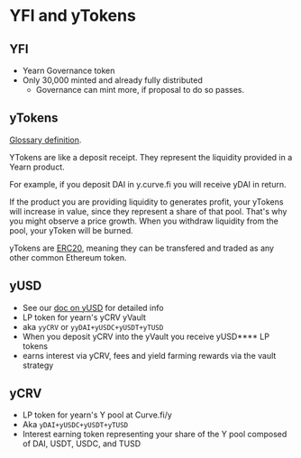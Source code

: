 # YFI and yTokens

## YFI

* Yearn Governance token
* Only 30,000 minted and already fully distributed
  * Governance can mint more, if proposal to do so passes.

## yTokens

[Glossary definition](https://docs.yearn.finance/defi-glossary#ytoken).

YTokens are like a deposit receipt. They represent the liquidity provided in a Yearn product.

For example, if you deposit DAI in y.curve.fi you will receive yDAI in return.

If the product you are providing liquidity to generates profit, your yTokens will increase in value, since they represent a share of that pool. That's why you might observe a price growth. When you withdraw liquidity from the pool, your yToken will be burned.

yTokens are [ERC20](https://docs.ethhub.io/built-on-ethereum/erc-token-standards/erc20/), meaning they can be transfered and traded as any other common Ethereum token.

## yUSD

* See our [doc on yUSD](https://docs.yearn.finance/yusd) for detailed info
* LP token for yearn's yCRV yVault
* aka `yyCRV` or `yyDAI+yUSDC+yUSDT+yTUSD`
* When you deposit yCRV into the yVault you receive yUSD\*\*\*\* LP tokens
* earns interest via yCRV, fees and yield farming rewards via the vault strategy

## yCRV

* LP token for yearn's Y pool at Curve.fi/y
* Aka `yDAI+yUSDC+yUSDT+yTUSD`
* Interest earning token representing your share of the Y pool composed of DAI, USDT, USDC, and TUSD

